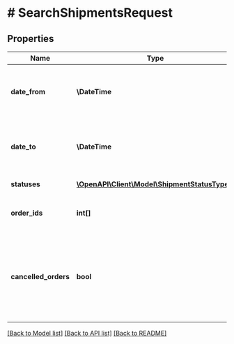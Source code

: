 # # SearchShipmentsRequest

## Properties

Name | Type | Description | Notes
------------ | ------------- | ------------- | -------------
**date_from** | **\DateTime** | Начальная дата для фильтрации по дате отгрузки (включительно).  Формат даты: &#x60;ДД-ММ-ГГГГ&#x60;. |
**date_to** | **\DateTime** | Конечная дата для фильтрации по дате отгрузки (включительно).  Формат даты: &#x60;ДД-ММ-ГГГГ&#x60;. |
**statuses** | [**\OpenAPI\Client\Model\ShipmentStatusType[]**](ShipmentStatusType.md) | Список статусов отгрузок. | [optional]
**order_ids** | **int[]** | Список идентификаторов заказов из отгрузок. | [optional]
**cancelled_orders** | **bool** | Возвращать ли отмененные заказы.  Значение по умолчанию: &#x60;true&#x60;. Если возвращать отмененные заказы не нужно, передайте значение &#x60;false&#x60;. | [optional] [default to true]

[[Back to Model list]](../../README.md#models) [[Back to API list]](../../README.md#endpoints) [[Back to README]](../../README.md)

